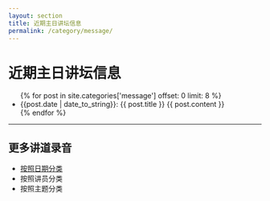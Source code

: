 ```yaml
---
layout: section 
title: 近期主日讲坛信息
permalink: /category/message/
---
```


近期主日讲坛信息
==================
<ul class="list-group">
 {% for post in site.categories['message'] offset: 0 limit: 8 %}
     <li class="list-group-item"> 
      {{post.date | date_to_string}}: {{ post.title }} {{ post.content }}
     </li>
 {% endfor %}
</ul>

----

更多讲道录音
--------------

 * [按照日期分类](/category/message-by-date/)
 * 按照讲员分类
 * 按照主题分类



